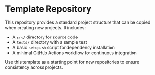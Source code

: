 # Template Repository

This repository provides a standard project structure that can be copied when creating new projects. It includes:

- A `src/` directory for source code
- A `tests/` directory with a sample test
- A basic `setup.sh` script for dependency installation
- A minimal GitHub Actions workflow for continuous integration

Use this template as a starting point for new repositories to ensure consistency across projects.
